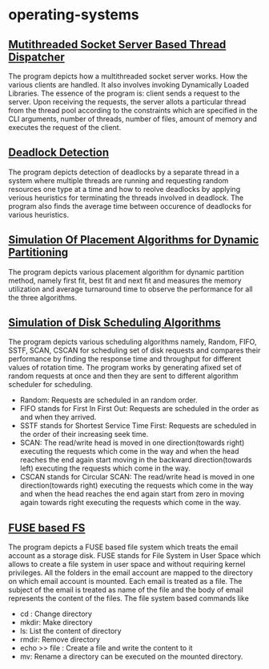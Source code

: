 # operating-systems

##  [Mutithreaded Socket Server Based Thread Dispatcher](https://github.com/pranjalibajpai/operating-systems/tree/main/CS303-2018EEB1243-1)
The program depicts how a multithreaded socket server works. How the various clients are handled. It also involves invoking Dynamically Loaded Libraries. The essence of the program is: client sends a request to the server. Upon receiving the requests, the server allots a particular thread from the thread pool according to the constraints which are specified in the CLI arguments, number of threads, number of files, amount of memory and executes the request of the client.
## [Deadlock Detection ](https://github.com/pranjalibajpai/operating-systems/tree/main/CS303-2018EEB1243-2)
The program depicts detection of deadlocks by a separate thread in a system where multiple threads are running and requesting random resources one type at a time and how to reolve deadlocks by applying verious heuristics for terminating the threads involved in deadlock. The program also finds the average time between occurence of deadlocks for various heuristics.
## [Simulation Of Placement Algorithms for Dynamic Partitioning](https://github.com/pranjalibajpai/operating-systems/tree/main/CS303-2018EEB1243-3)
The program depicts various placement algorithm for dynamic partition method, namely first fit, best fit and next fit and measures the memory utilization and average turnaround time to observe the performance for all the three algorithms.
## [Simulation of Disk Scheduling Algorithms](https://github.com/pranjalibajpai/operating-systems/tree/main/CS303-2018EEB1243-4)
The program depicts various scheduling algorithms namely, Random, FIFO, SSTF, SCAN, CSCAN for scheduling set of disk requests and compares 
their performance by finding the response time and throughput for different values of rotation time. The program works by generating afixed set of random requests at once and then they are sent to different algorithm scheduler for scheduling.
- Random: Requests are scheduled in an random order. 
- FIFO stands for First In First Out: Requests are scheduled in the order as and when they arrived. 
- SSTF stands for Shortest Service Time First: Requests are scheduled in the order of their increasing seek time. 
- SCAN: The read/write head is moved in one direction(towards right) executing the requests which come in the way and when the head reaches the end again start moving in the backward direction(towards left) executing the requests which come in the way. 
- CSCAN stands for Circular SCAN: The read/write head is moved in one direction(towards right) executing the requests which come in the way and when the head reaches the end again start from zero in moving again towards right executing the requests which come in the way. 
## [FUSE based FS](https://github.com/pranjalibajpai/operating-systems/tree/main/CS303-2018EEB1243-5)
The program depicts a FUSE based file system which treats the email account as a storage disk. FUSE stands for File System in User Space which allows to create a file system in user space and without requiring kernel privileges. All the folders in the email account are mapped to the directory on which email account is mounted. Each email is treated as a file. The subject of the email is treated as name of the file and the body of email represents the content of the files. The file system based commands like
- cd : Change directory
- mkdir: Make directory
- ls: List the content of directory
- rmdir: Remove directory
- echo <TEXT> >> file : Create a file and write the content to it
- mv: Rename a directory
can be executed on the mounted directory.